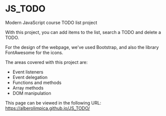 # JS_TODO

Modern JavaScript course TODO list project

With this project, you can add items to the list, search a TODO and delete a TODO.

For the design of the webpage, we've used Bootstrap, and also the library FontAwesome for the icons.

The areas covered with this project are: 

* Event listeners
* Event delegation
* Functions and methods
* Array methods
* DOM manipulation

This page can be viewed in the following URL:
https://alberolimpica.github.io/JS_TODO/
